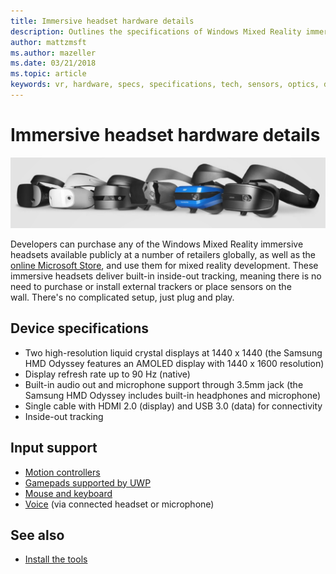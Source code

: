 ```yaml
---
title: Immersive headset hardware details
description: Outlines the specifications of Windows Mixed Reality immersive headsets, delivering VR with inside-out tracking (no external setup required).
author: mattzmsft
ms.author: mazeller
ms.date: 03/21/2018
ms.topic: article
keywords: vr, hardware, specs, specifications, tech, sensors, optics, display
---
```




# Immersive headset hardware details

![Variety of Windows Mixed Reality headsets](images/MR-headsets.png)

Developers can purchase any of the Windows Mixed Reality immersive headsets available publicly at a number of retailers globally, as well as the [online Microsoft Store](https://www.microsoft.com/store/collections/VRandMixedrealityheadsets), and use them for mixed reality development. These immersive headsets deliver built-in inside-out tracking, meaning there is no need to purchase or install external trackers or place sensors on the wall. There's no complicated setup, just plug and play.

## Device specifications
* Two high-resolution liquid crystal displays at 1440 x 1440 (the Samsung HMD Odyssey features an AMOLED display with 1440 x 1600 resolution)
* Display refresh rate up to 90 Hz (native)
* Built-in audio out and microphone support through 3.5mm jack (the Samsung HMD Odyssey includes built-in headphones and microphone)
* Single cable with HDMI 2.0 (display) and USB 3.0 (data) for connectivity
* Inside-out tracking

## Input support
* [Motion controllers](motion-controllers.md)
* [Gamepads supported by UWP](hardware-accessories.md)
* [Mouse and keyboard](hardware-accessories.md)
* [Voice](voice-input.md) (via connected headset or microphone)

## See also
* [Install the tools](install-the-tools.md)
